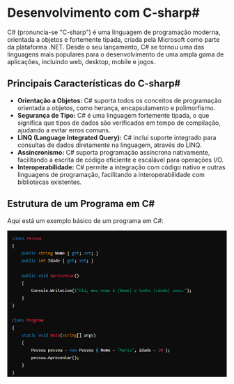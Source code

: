 # Desenvolvimento com C-sharp#

C# (pronuncia-se "C-sharp") é uma linguagem de programação moderna, orientada a objetos e fortemente tipada, criada pela Microsoft como parte da plataforma .NET. Desde o seu lançamento, C# se tornou uma das linguagens mais populares para o desenvolvimento de uma ampla gama de aplicações, incluindo web, desktop, mobile e jogos.

## Principais Características do C-sharp#

- **Orientação a Objetos:** C# suporta todos os conceitos de programação orientada a objetos, como herança, encapsulamento e polimorfismo.
- **Segurança de Tipo:** C# é uma linguagem fortemente tipada, o que significa que tipos de dados são verificados em tempo de compilação, ajudando a evitar erros comuns.
- **LINQ (Language Integrated Query):** C# inclui suporte integrado para consultas de dados diretamente na linguagem, através do LINQ.
- **Assincronismo:** C# suporta programação assíncrona nativamente, facilitando a escrita de código eficiente e escalável para operações I/O.
- **Interoperabilidade:** C# permite a integração com código nativo e outras linguagens de programação, facilitando a interoperabilidade com bibliotecas existentes.

## Estrutura de um Programa em C#

Aqui está um exemplo básico de um programa em C#:

![programa em c#](../imgs/Captura%20de%20tela%202024-08-21%20151325.png)